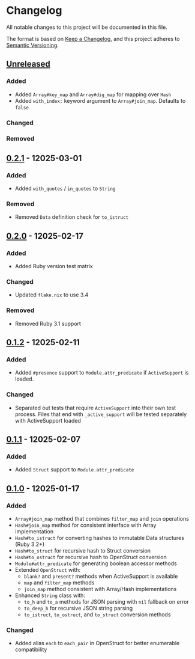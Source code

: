 # Changelog

All notable changes to this project will be documented in this file.

The format is based on [Keep a Changelog](https://keepachangelog.com/en/1.0.0/),
and this project adheres to [Semantic Versioning](https://semver.org/spec/v2.0.0.html).

<!--
## [Unreleased]

### Added

### Changed

### Removed
-->

## [Unreleased]

### Added

- Added `Array#key_map` and `Array#dig_map` for mapping over `Hash`
- Added `with_index:` keyword argument to `Array#join_map`. Defaults to `false`

### Changed

### Removed

## [0.2.1] - 12025-03-01

### Added

- Added `with_quotes` / `in_quotes` to `String`

### Removed

- Removed `Data` definition check for `to_istruct`


## [0.2.0] - 12025-02-17

### Added

- Added Ruby version test matrix

### Changed

- Updated `flake.nix` to use 3.4

### Removed

- Removed Ruby 3.1 support

## [0.1.2] - 12025-02-11

### Added

- Added `#presence` support to `Module.attr_predicate` if `ActiveSupport` is loaded.

### Changed

- Separated out tests that require `ActiveSupport` into their own test process. Files that end with `_active_support` will be tested separately with ActiveSupport loaded


## [0.1.1] - 12025-02-07

### Added

- Added `Struct` support to `Module.attr_predicate`

## [0.1.0] - 12025-01-17

### Added

- `Array#join_map` method that combines `filter_map` and `join` operations
- `Hash#join_map` method for consistent interface with Array implementation
- `Hash#to_istruct` for converting hashes to immutable Data structures (Ruby 3.2+)
- `Hash#to_struct` for recursive hash to Struct conversion
- `Hash#to_ostruct` for recursive hash to OpenStruct conversion
- `Module#attr_predicate` for generating boolean accessor methods
- Extended `OpenStruct` with:
  - `blank?` and `present?` methods when ActiveSupport is available
  - `map` and `filter_map` methods
  - `join_map` method consistent with Array/Hash implementations
- Enhanced `String` class with:
  - `to_h` and `to_a` methods for JSON parsing with `nil` fallback on error
  - `to_deep_h` for recursive JSON string parsing
  - `to_istruct`, `to_ostruct`, and `to_struct` conversion methods

### Changed

- Added alias `each` to `each_pair` in OpenStruct for better enumerable compatibility

[unreleased]: https://github.com/itsthedevman/everythingrb/compare/v0.2.1...HEAD
[0.2.1]: https://github.com/itsthedevman/everythingrb/compare/v0.2.0...v0.2.1
[0.2.0]: https://github.com/itsthedevman/everythingrb/compare/v0.1.2...v0.2.0
[0.1.2]: https://github.com/itsthedevman/everythingrb/compare/v0.1.1...v0.1.2
[0.1.1]: https://github.com/itsthedevman/everythingrb/compare/v0.1.0...v0.1.1
[0.1.0]: https://github.com/itsthedevman/everythingrb/compare/5870052e137cb430d084eab1ec3934f3c50b4501...v0.1.0
